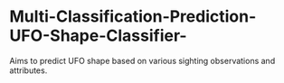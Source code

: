# Multi-Classification-Prediction-UFO-Shape-Classifier-
Aims to predict  UFO shape based on various sighting observations and attributes. 
